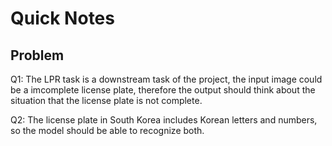 # Quick Notes

## Problem

Q1: The LPR task is a downstream task of the project, the input image could be a imcomplete license plate, therefore the output should think about the situation that the license plate is not complete.

Q2: The license plate in South Korea includes Korean letters and numbers, so the model should be able to recognize both.

